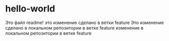 # hello-world
Это файл readme!
это изменение сделано в ветки feature
Это изменение сделано в локальном репозитории в ветке feature
изменение в локальном репозитории в ветке feature

